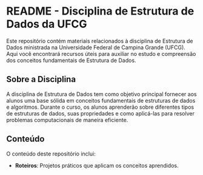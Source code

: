 # README - Disciplina de Estrutura de Dados da UFCG

Este repositório contém materiais relacionados à disciplina de Estrutura de Dados ministrada na Universidade Federal de Campina Grande (UFCG). Aqui você encontrará recursos úteis para auxiliar no estudo e compreensão dos conceitos fundamentais de Estrutura de Dados.

## Sobre a Disciplina

A disciplina de Estrutura de Dados tem como objetivo principal fornecer aos alunos uma base sólida em conceitos fundamentais de estruturas de dados e algoritmos. Durante o curso, os alunos aprenderão sobre diferentes tipos de estruturas de dados, suas propriedades e como aplicá-las para resolver problemas computacionais de maneira eficiente.

## Conteúdo

O conteúdo deste repositório inclui:

- **Roteiros**: Projetos práticos que aplicam os conceitos aprendidos.

